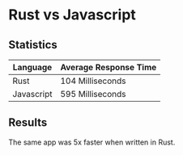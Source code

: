 # Rust vs Javascript

## Statistics

| Language   | Average Response Time |
| ---------- | --------------------- |
| Rust       | 104 Milliseconds      |
| Javascript | 595 Milliseconds      |

## Results

The same app was 5x faster when written in Rust.
